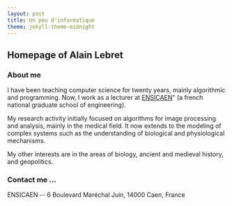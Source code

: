 ```yaml
---
layout: post
title: Un peu d'informatique
theme: jekyll-theme-midnight
---
```


## Homepage of Alain Lebret

### About me

I have been teaching computer science for twenty years, mainly algorithmic and programming. 
Now, I work as a lecturer at [ENSICAEN](https://www.ensicaen.fr/)" (a french national 
graduate school of engineering).

My research activity initially focused on algorithms for image processing and analysis, 
mainly in the medical field. It now extends to the modeling of complex systems such as the 
understanding of biological and physiological mechanisms.

My other interests are in the areas of biology, ancient and medieval history, and geopolitics.

### Contact me ...
ENSICAEN -- 6 Boulevard Maréchal Juin, 14000 Caen, France
